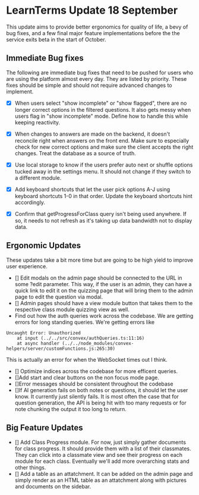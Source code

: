 # LearnTerms Update 18 September

This update aims to provide better ergonomics for quality of life, a bevy of bug fixes, and a few final major feature implementations before the the service exits beta in the start of October.

## Immediate Bug fixes
The following are immediate bug fixes that need to be pushed for users who are using the platform almost every day. They are listed by priority. These fixes should be simple and should not require advanced changes to implement.

- [x] When users select "show incomplete" or "show flagged", there are no longer correct options in the filtered questions. It also gets messy when users flag in "show incomplete" mode. Define how to handle this while keeping reactivity.
- [x] When changes to answers are made on the backend, it doesn't reconcile right when answers on the front end. Make sure to especially check for new correct options and make sure the client accepts the right changes. Treat the database as a source of truth.
- [x] Use local storage to know if the users prefer auto next or shuffle options tucked away in the settings menu. It should not change if they switch to a different module.
- [x] Add keyboard shortcuts that let the user pick options A-J using keyboard shortcuts 1-0 in that order. Update the keyboard shortcuts hint accordingly.
- [x] Confirm that getProgressForClass query isn't being used anywhere. If so, it needs to not refresh as it's taking up data bandwidth not to display data.



## Ergonomic Updates
These updates take a bit more time but are going to be high yield to improve user experience.

- [] Edit modals on the admin page should be connected to the URL in some ?edit parameter. This way, if the user is an admin, they can have a quick link to edit it on the quizzing page that will bring them to the admin page to edit the question via modal.
- [] Admin pages should have a view module button that takes them to the respective class module quizzing view as well.
- Find out how the auth queries work across the codebase. We are getting errors for long standing queries. We're getting errors like
```
Uncaught Error: Unauthorized
    at input (../../src/convex/authQueries.ts:11:16)
    at async handler (../../node_modules/convex-helpers/server/customFunctions.js:265:30)
```
This is actually an error for when the WebSocket times out I think.
- [] Optimize indices across the codebase for more efficent queries.
- []Add start and clear buttons on the non focus mode page.
- []Error messages should be consistent throughout the codebase
- []If AI generation fails on both notes or questions, it should let the user know. It currently just silently fails. It is most often the case that for question generation, the API is being hit with too many requests or for note chunking the output it too long to return.


## Big Feature Updates
- [] Add Class Progress module. For now, just simply gather documents for class progress. It should provide them with a list of their classmates. They can click into a classmate view and see their progress on each module for each class. Eventually we'll add more overarching stats and other things.
- [] Add a table as an attatchment. It can be added on the admin page and simply render as an HTML table as an attatchment along with pictures and documents on the sidebar.
